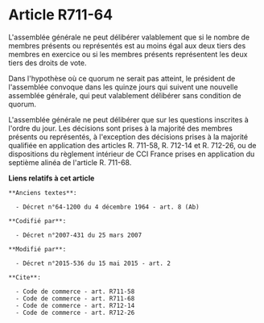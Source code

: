 # Article R711-64

L'assemblée générale ne peut délibérer valablement que si le nombre de membres présents ou représentés est au moins égal aux
deux tiers des membres en exercice ou si les membres présents représentent les deux tiers des droits de vote. 

Dans l'hypothèse où ce quorum ne serait pas atteint, le président de l'assemblée convoque dans les quinze jours qui suivent
une nouvelle assemblée générale, qui peut valablement délibérer sans condition de quorum.

L'assemblée générale ne peut délibérer que sur les questions inscrites à l'ordre du jour. Les décisions sont prises à la
majorité des membres présents ou représentés, à l'exception des décisions prises à la majorité qualifiée en application des
articles R. 711-58, R. 712-14 et R. 712-26, ou de dispositions du règlement intérieur de CCI France prises en application du
septième alinéa de l'article R. 711-68.

**Liens relatifs à cet article**

	**Anciens textes**:

	  - Décret n°64-1200 du 4 décembre 1964 - art. 8 (Ab)

	**Codifié par**:

	  - Décret n°2007-431 du 25 mars 2007

	**Modifié par**:

	  - Décret n°2015-536 du 15 mai 2015 - art. 2

	**Cite**:

	  - Code de commerce - art. R711-58
	  - Code de commerce - art. R711-68
	  - Code de commerce - art. R712-14
	  - Code de commerce - art. R712-26
